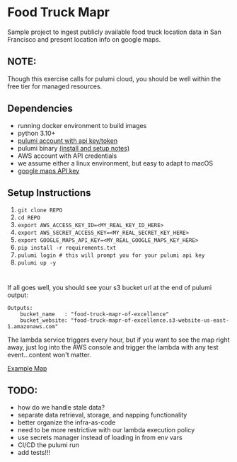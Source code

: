 
# Food Truck Mapr

Sample project to ingest publicly available food truck location data in San Francisco and present location info on google maps.

## NOTE:
Though this exercise calls for pulumi cloud, you should be well within the free tier for managed resources.


## Dependencies

- running docker environment to build images
- python 3.10+
- [pulumi account with api key/token](https://www.pulumi.com/docs/pulumi-cloud/accounts/)
- pulumi binary [(install and setup notes)](https://www.pulumi.com/docs/install/)
- AWS account with API credentials
- we assume either a linux environment, but easy to adapt to macOS
- [google maps API key](https://developers.google.com/maps/documentation/javascript/get-api-key#create-api-keys)

## Setup Instructions

1) `git clone REPO`
2) `cd REPO`
3) `export AWS_ACCESS_KEY_ID=<MY_REAL_KEY_ID_HERE>`
4) `export AWS_SECRET_ACCESS_KEY=<MY_REAL_SECRET_KEY_HERE>`
5) `export GOOGLE_MAPS_API_KEY=<MY_REAL_GOOGLE_MAPS_KEY_HERE>`
6) `pip install -r requirements.txt`
7) `pulumi login # this will prompt you for your pulumi api key`
8) `pulumi up -y`

#

If all goes well, you should see your s3 bucket url at the end of pulumi output:
```
Outputs:
    bucket_name   : "food-truck-mapr-of-excellence"
    bucket_website: "food-truck-mapr-of-excellence.s3-website-us-east-1.amazonaws.com"
```
The lambda service triggers every hour, but if you want to see the map right away, just log into the AWS console and trigger the lambda with any test event...content won't matter.

[Example Map](https://pasteboard.co/N21vPz4qN4eL.png)

## TODO:
- how do we handle stale data?
- separate data retrieval, storage, and napping functionality
- better organize the infra-as-code
- need to be more restrictive with our lambda execution policy
- use secrets manager instead of loading in from env vars
- CI/CD the pulumi run
- add tests!!!


